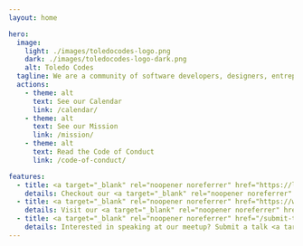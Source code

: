```yaml
---
layout: home

hero:
  image:
    light: ./images/toledocodes-logo.png
    dark: ./images/toledocodes-logo-dark.png
    alt: Toledo Codes
  tagline: We are a community of software developers, designers, entrepreneurs, and tech enthusiasts in the Toledo area. We meet every month to talk about technology, software development, and more.
  actions:
    - theme: alt
      text: See our Calendar
      link: /calendar/
    - theme: alt
      text: See our Mission
      link: /mission/
    - theme: alt
      text: Read the Code of Conduct
      link: /code-of-conduct/

features:
  - title: <a target="_blank" rel="noopener noreferrer" href="https://lu.ma/toledocodes">Calendar</a>
    details: Checkout our <a target="_blank" rel="noopener noreferrer" href="https://lu.ma/toledocodes">lu.ma</a> calendar to see our events and region-wide meetups.
  - title: <a target="_blank" rel="noopener noreferrer" href="https://www.youtube.com/@ToledoCodes/streams">Talks</a>
    details: Visit our <a target="_blank" rel="noopener noreferrer" href="https://www.youtube.com/@ToledoCodes/streams">YouTube channel</a> to watch our livestreams and access our growing library of past sessions.
  - title: <a target="_blank" rel="noopener noreferrer" href="/submit-talk/">Submit a talk</a>
    details: Interested in speaking at our meetup? Submit a talk <a target="_blank" rel="noopener noreferrer" href="/submit-talk/">here</a>! Talks of all types and skill levels are welcome.
---
```

